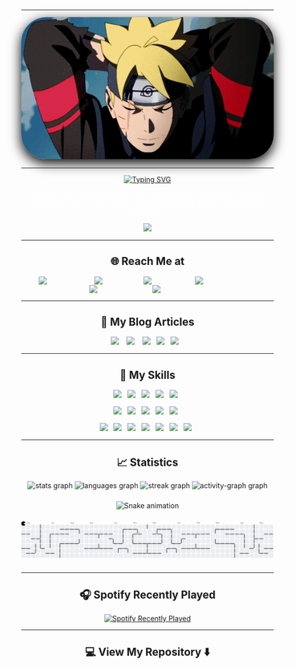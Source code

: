 <hr>

<div align="center" style="">
  <img width="auto" style="border-radius:50px;box-shadow: 0 8px 24px rgba(0, 0, 0, 1);" src="https://raw.githubusercontent.com/haykalradiandra/haykalradiandra/master/Assets/boruto3.gif"/>
</div>

<hr>

<div align="center">
  <a href="https://git.io/typing-svg">
    <img src="https://readme-typing-svg.demolab.com?font=Righteous&size=35&duration=4000&pause=200&center=true&vCenter=true&width=500&height=70&lines=Hi+...+Coders+%3C%2F%3E+%F0%9F%91%8B;I+am+Haykal+Radiandra" alt="Typing SVG" />
  </a>
  <p style="color:white;">Currently, I am a fresh graduate from SMK Negeri 7 Semarang. I have an ambition to explore the world of Programming, especially Frontend Web Developer.</p>
  <!-- <img src="https://komarev.com/ghpvc/?username=haykalradiandra&style=plastic" alt="https://github.com/HaykalRadiandra" width="150px"/> -->
  <img src="https://profile-counter.glitch.me/haykalradiandra/count.svg?"/>
</div>

<hr>

<h2  align="center">🌐 Reach Me at</h2>

<div align="center">
  <a style="text-decoration:none;color:transparent;" target="_blank"href="https://www.linkedin.com/in/uzuhiko/">
    <img src="https://raw.githubusercontent.com/maurodesouza/profile-readme-generator/master/src/assets/icons/social/linkedin/default.svg" width="52" height="40" alt="linkedin logo"  />
  </a>&nbsp;
  <a style="text-decoration:none;color:transparent;" href="mailto: rthaykal@gmail.com?subject=Hello%20Haykal,%20From%20Github">
    <img src="https://raw.githubusercontent.com/maurodesouza/profile-readme-generator/master/src/assets/icons/social/gmail/default.svg" width="52" height="40" alt="Gmail logo"  />
  </a>&nbsp;
  <a style="text-decoration:none;color:transparent;" target="_blank"href="https://twitter.com/haykalradiandra">
   <img src="https://raw.githubusercontent.com/maurodesouza/profile-readme-generator/master/src/assets/icons/social/twitter/default.svg" width="52" height="40" alt="twitter logo"  />
  </a>&nbsp;
  <a style="text-decoration:none;color:transparent;" target="_blank"href="https://instagram.com/haykaldindra_">
    <img src="https://raw.githubusercontent.com/maurodesouza/profile-readme-generator/master/src/assets/icons/social/instagram/default.svg" width="52" height="40" alt="Instagram logo"  />
  </a>&nbsp;
  <a style="text-decoration:none;color:transparent;" target="_blank"href="https://fb.com/haykal.radindra">
    <img src="https://raw.githubusercontent.com/maurodesouza/profile-readme-generator/master/src/assets/icons/social/facebook/default.svg" width="52" height="40" alt="Facebook logo"  />
  </a>&nbsp;
  <a style="text-decoration:none;color:transparent;" target="_blank"href="https://discord.gg/YQsSRYkc">
   <img src="https://raw.githubusercontent.com/maurodesouza/profile-readme-generator/master/src/assets/icons/social/discord/default.svg" width="52" height="40" alt="discord logo"  />
  </a>&nbsp;
</div>

<hr>

<h2 align="center">📝 My Blog Articles</h2>

<p align="center" align='right'>
  <a target="_blank"href="https://hashnode.com/@Uzuhiko"><img src="https://img.shields.io/badge/Hashnode-2962FF?style=for-the-badge&logo=hashnode&logoColor=white" /></a>&nbsp;&nbsp;&nbsp;
  <a target="_blank"href="https://dev.to/haykal_radiandra"><img src="https://img.shields.io/badge/dev.to-483D8B.svg?&style=for-the-badge&logo=dev.to&logoColor=white" /></a>&nbsp;&nbsp;&nbsp;
  <a target="_blank"href="https://www.showwcase.com/haykalradiandra"><img height="29px" src="https://img.shields.io/badge/Showwcase-451952?logo=gitbook&logoColor=white"/></a> &nbsp;
  <a target="_blank"href="https://hackmd.io/@Uzuhiko"><img height="29px" src="https://img.shields.io/badge/Hackmd-005571?logo=hackster&logoColor=white"/></a> &nbsp;
  <a target="_blank"href="https://medium.com/@haykalradiandra"><img src="https://img.shields.io/badge/Medium%20-808000.svg?&style=for-the-badge&logo=medium&logoColor=white" /></a>&nbsp;&nbsp;&nbsp;
</p>

<hr>

<h2 align="center"> 🔖 My Skills</h2>

<!-- Frontend, Backend, Backend as a Service -->
<p align="center">
  <img src="https://img.shields.io/badge/html5-%23E34F26.svg?style=for-the-badge&logo=html5&logoColor=white" />&nbsp;&nbsp;
  <img src="https://img.shields.io/badge/css3-%231572B6.svg?style=for-the-badge&logo=css3&logoColor=white" />&nbsp;&nbsp;
  <img src="https://img.shields.io/badge/javascript-000080.svg?style=for-the-badge&logo=javascript&logoColor=%23F7DF1E" />&nbsp;&nbsp;
  <img src="https://img.shields.io/badge/php-%23777BB4.svg?style=for-the-badge&logo=php&logoColor=white" />&nbsp;&nbsp;
  <img src="https://img.shields.io/badge/python-3670A0?style=for-the-badge&logo=python&logoColor=ffdd54" />&nbsp;&nbsp;
  <!-- <img src="https://img.shields.io/badge/Node%20js-339933?style=for-the-badge&logo=nodedotjs&logoColor=white" />&nbsp;&nbsp;
  <img src="https://img.shields.io/badge/React-20232A?style=for-the-badge&logo=react&logoColor=61DAFB" />&nbsp;&nbsp;
  <img src="https://img.shields.io/badge/next%20js-000000?style=for-the-badge&logo=nextdotjs&logoColor=white" />&nbsp;&nbsp; -->
</p>

<p align="center">  
  <!-- <img src="https://img.shields.io/badge/npm-CB3837?style=for-the-badge&logo=npm&logoColor=white" />&nbsp;&nbsp; -->
  <img src="https://img.shields.io/badge/nginx-%23009639.svg?style=for-the-badge&logo=nginx&logoColor=white" />&nbsp;&nbsp;
  <img src="https://img.shields.io/badge/apache-%23D42029.svg?style=for-the-badge&logo=apache&logoColor=white" />&nbsp;&nbsp;
  <img src="https://img.shields.io/badge/MariaDB-003545?style=for-the-badge&logo=mariadb&logoColor=white" />&nbsp;&nbsp;
  <img src="https://img.shields.io/badge/mysql-%2300f.svg?style=for-the-badge&logo=mysql&logoColor=white" />&nbsp;&nbsp;
  <img src="https://img.shields.io/badge/docker-%230db7ed.svg?style=for-the-badge&logo=docker&logoColor=white" />&nbsp;&nbsp;
</p>

<p align="center">
  <img src="https://img.shields.io/badge/git-%23F05033.svg?style=for-the-badge&logo=git&logoColor=white" />&nbsp;&nbsp;
  <img src="https://img.shields.io/badge/github-%23121011.svg?style=for-the-badge&logo=github&logoColor=white" />&nbsp;&nbsp;
  <img src="https://img.shields.io/badge/gitlab-800000.svg?style=for-the-badge&logo=gitlab&logoColor=oranye" />&nbsp;&nbsp;
  <img src="https://img.shields.io/badge/Linux-FCC624?style=for-the-badge&logo=linux&logoColor=black" />&nbsp;&nbsp;
  <img src="https://img.shields.io/badge/Ubuntu-E95420?style=for-the-badge&logo=ubuntu&logoColor=white" />&nbsp;&nbsp;
  <img src="https://img.shields.io/badge/Debian-D70A53?style=for-the-badge&logo=debian&logoColor=white" />&nbsp;&nbsp;
  <img src="https://img.shields.io/badge/Kali-268BEE?style=for-the-badge&logo=kalilinux&logoColor=white" />&nbsp;&nbsp;
</p>

<hr>

<h2 align="center">📈 Statistics</h2>

<div align="center">
  <img src="https://github-readme-stats.vercel.app/api?username=haykalradiandra&hide_title=false&hide_rank=false&show_icons=true&include_all_commits=true&count_private=true&disable_animations=false&theme=react&locale=en&hide_border=false&order=1" height="150" alt="stats graph"  />
  <img src="https://github-readme-stats.vercel.app/api/top-langs?username=haykalradiandra&locale=en&hide_title=false&layout=compact&card_width=320&langs_count=5&theme=react&hide_border=false&order=2" height="150" alt="languages graph"  />
  <img src="https://streak-stats.demolab.com?user=haykalradiandra&locale=en&mode=daily&theme=react&hide_border=false&border_radius=5&order=3" height="150" alt="streak graph"  />
  <img src="https://github-readme-activity-graph.vercel.app/graph?username=haykalradiandra&radius=16&theme=react&area=true&order=5" height="300" alt="activity-graph graph"  />

  ###

  <img src="https://raw.githubusercontent.com/haykalradiandra/haykalradiandra/output/snake.svg" alt="Snake animation" />

  ###

  <picture>
    <source media="(prefers-color-scheme: dark)" srcset="https://raw.githubusercontent.com/haykalradiandra/haykalradiandra/output/pacman-contribution-graph-dark.svg">
    <source media="(prefers-color-scheme: light)" srcset="https://raw.githubusercontent.com/haykalradiandra/haykalradiandra/output/pacman-contribution-graph.svg">
    <img alt="pacman contribution graph" src="https://raw.githubusercontent.com/haykalradiandra/haykalradiandra/output/pacman-contribution-graph.svg">
  </picture>

  ###
</div>

<hr>

<h2  align="center">🎧 Spotify Recently Played</h2>

<div align="center">
  <a href="https://open.spotify.com/user/Bembem">
    <img src="https://spotify-recently-played-readme.vercel.app/api?user=31hk2lcrdgpmhkzju5bemqywymtu&count=5&width=800&unique=1" alt="Spotify Recently Played">
  </a>
</div>

<hr>

<h2  align="center">💻 View My Repository ⬇️ </h2>
<!-- 
<h1 align="center" ><img src="https://media.giphy.com/media/hvRJCLFzcasrR4ia7z/giphy.gif" width="30px"/> Hi... Jhonn</h1> -->
